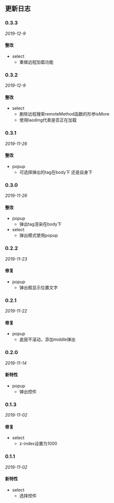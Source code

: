 ## 更新日志

### 0.3.3
*2019-12-9*

#### 整改

- select
  - 重做远程加载功能

### 0.3.2
*2019-12-9*

#### 整改

- select
  - 删除远程搜索remoteMethod函数的形参isMore  
  - 使用laoding代表是否正在加载

### 0.3.1
*2019-11-26*

#### 整改

- popup
  - 可选择弹出的tag在body下 还是自身下

### 0.3.0
*2019-11-26*

#### 整改

- popup
  - 弹出tag渲染在body下
- select
  - 弹出模式使用popup

### 0.2.2
*2019-11-23*

#### 修复

- popup
  - 弹出框显示位置文字

### 0.2.1
*2019-11-22*

#### 修复

- popup
  - 底层不滚动，添加middle弹出

### 0.2.0

*2019-11-14*

#### 新特性

- popup
  - 弹出控件

### 0.1.3
*2019-11-02*

#### 修复

- select
  - z-index设置为1000 

### 0.1.1

*2019-11-02*

#### 新特性

- select
  - 选择控件 